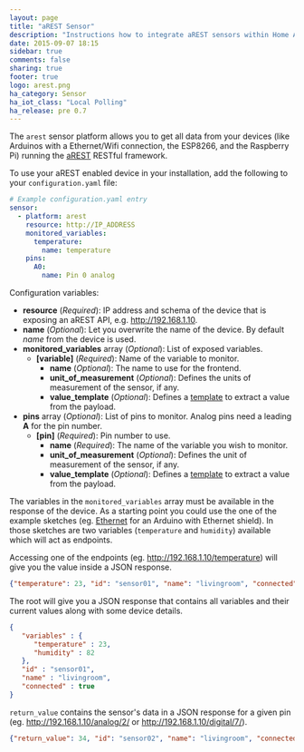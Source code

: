 ```yaml
---
layout: page
title: "aREST Sensor"
description: "Instructions how to integrate aREST sensors within Home Assistant."
date: 2015-09-07 18:15
sidebar: true
comments: false
sharing: true
footer: true
logo: arest.png
ha_category: Sensor
ha_iot_class: "Local Polling"
ha_release: pre 0.7
---
```



The `arest` sensor platform allows you to get all data from your devices (like Arduinos with a Ethernet/Wifi connection, the ESP8266, and the Raspberry Pi) running the [aREST](http://arest.io/) RESTful framework.

To use your aREST enabled device in your installation, add the following to your `configuration.yaml` file:

```yaml
# Example configuration.yaml entry
sensor:
  - platform: arest
    resource: http://IP_ADDRESS
    monitored_variables:
      temperature:
        name: temperature
    pins:
      A0:
        name: Pin 0 analog
```

Configuration variables:

- **resource** (*Required*): IP address and schema of the device that is exposing an aREST API, e.g. http://192.168.1.10.
- **name** (*Optional*): Let you overwrite the name of the device. By default *name* from the device is used.
- **monitored_variables** array (*Optional*): List of exposed variables.
  - **[variable]** (*Required*): Name of the variable to monitor.
    - **name** (*Optional*): The name to use for the frontend.
    - **unit_of_measurement** (*Optional*): Defines the units of measurement of the sensor, if any.
    - **value_template** (*Optional*): Defines a [template](/docs/configuration/templating/#processing-incoming-data) to extract a value from the payload.
- **pins** array (*Optional*): List of pins to monitor. Analog pins need a leading **A** for the pin number.
  - **[pin]** (*Required*): Pin number to use.
    - **name** (*Required*): The name of the variable you wish to monitor.
    - **unit_of_measurement** (*Optional*): Defines the unit of measurement of the sensor, if any.
    - **value_template** (*Optional*): Defines a [template](/docs/configuration/templating/#processing-incoming-data) to extract a value from the payload.

The variables in the `monitored_variables` array must be available in the response of the device. As a starting point you could use the one of the example sketches (eg.  [Ethernet](https://raw.githubusercontent.com/marcoschwartz/aREST/master/examples/Ethernet/Ethernet.ino) for an Arduino with Ethernet shield). In those sketches are two variables (`temperature` and `humidity`) available which will act as endpoints. 

Accessing one of the endpoints (eg. http://192.168.1.10/temperature) will give you the value inside a JSON response.

```json
{"temperature": 23, "id": "sensor01", "name": "livingroom", "connected": true}
```

The root will give you a JSON response that contains all variables and their current values along with some device details.

```json
{
   "variables" : {
      "temperature" : 23,
      "humidity" : 82
   },
   "id" : "sensor01",
   "name" : "livingroom",
   "connected" : true
}
```

`return_value` contains the sensor's data in a JSON response for a given pin (eg. http://192.168.1.10/analog/2/ or  http://192.168.1.10/digital/7/). 

```json
{"return_value": 34, "id": "sensor02", "name": "livingroom", "connected": true}
```

